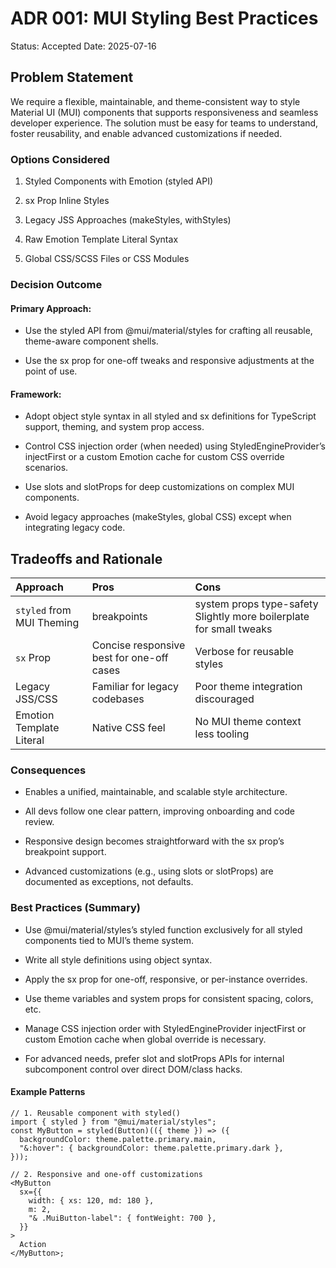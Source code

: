 # ADR 001: MUI Styling Best Practices

Status: Accepted
Date: 2025-07-16

## Problem Statement

We require a flexible, maintainable, and theme-consistent way to style Material UI (MUI) components that supports responsiveness and seamless developer experience. The solution must be easy for teams to understand, foster reusability, and enable advanced customizations if needed.

### Options Considered

1. Styled Components with Emotion (styled API)

2. sx Prop Inline Styles

3. Legacy JSS Approaches (makeStyles, withStyles)

4. Raw Emotion Template Literal Syntax

5. Global CSS/SCSS Files or CSS Modules

### Decision Outcome

#### Primary Approach:

- Use the styled API from @mui/material/styles for crafting all reusable, theme-aware component shells.

- Use the sx prop for one-off tweaks and responsive adjustments at the point of use.

#### Framework:

- Adopt object style syntax in all styled and sx definitions for TypeScript support, theming, and system prop access.

- Control CSS injection order (when needed) using StyledEngineProvider’s injectFirst or a custom Emotion cache for custom CSS override scenarios.

- Use slots and slotProps for deep customizations on complex MUI components.

- Avoid legacy approaches (makeStyles, global CSS) except when integrating legacy code.

## Tradeoffs and Rationale

| Approach                  | Pros                                      | Cons                                                                |
| :------------------------ | :---------------------------------------- | :------------------------------------------------------------------ |
| `styled` from MUI Theming | breakpoints                               | system props type-safety Slightly more boilerplate for small tweaks |
| `sx` Prop                 | Concise responsive best for one-off cases | Verbose for reusable styles                                         |
| Legacy JSS/CSS            | Familiar for legacy codebases             | Poor theme integration discouraged                                  |
| Emotion Template Literal  | Native CSS feel                           | No MUI theme context less tooling                                   |

### Consequences

- Enables a unified, maintainable, and scalable style architecture.

- All devs follow one clear pattern, improving onboarding and code review.

- Responsive design becomes straightforward with the sx prop’s breakpoint support.

- Advanced customizations (e.g., using slots or slotProps) are documented as exceptions, not defaults.

### Best Practices (Summary)

- Use @mui/material/styles’s styled function exclusively for all styled components tied to MUI’s theme system.

- Write all style definitions using object syntax.

- Apply the sx prop for one-off, responsive, or per-instance overrides.

- Use theme variables and system props for consistent spacing, colors, etc.

- Manage CSS injection order with StyledEngineProvider injectFirst or custom Emotion cache when global override is necessary.

- For advanced needs, prefer slot and slotProps APIs for internal subcomponent control over direct DOM/class hacks.

#### Example Patterns

```tsx
// 1. Reusable component with styled()
import { styled } from "@mui/material/styles";
const MyButton = styled(Button)(({ theme }) => ({
  backgroundColor: theme.palette.primary.main,
  "&:hover": { backgroundColor: theme.palette.primary.dark },
}));

// 2. Responsive and one-off customizations
<MyButton
  sx={{
    width: { xs: 120, md: 180 },
    m: 2,
    "& .MuiButton-label": { fontWeight: 700 },
  }}
>
  Action
</MyButton>;
```
